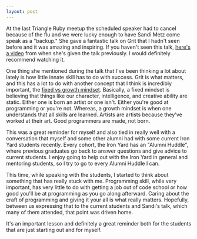 ```yaml
---
layout: post
---
```


At the last Triangle Ruby meetup the scheduled speaker had to cancel because of
the flu and we were lucky enough to have Sandi Metz come speak as a "backup."
She gave a fantastic talk on Grit that I hadn't seen before and it was amazing
and inspiring. If you haven't seen this talk,
[here's a video](https://www.youtube.com/watch?v=oF3oViELrZw&noredirect=1) from
when she's given the talk previously. I would definitely recommend watching
it.

One thing she mentioned during the talk that I've been thinking a lot about
lately is how little innate skill has to do with success. Grit is what matters,
and this has a lot to do with another concept that I think is incredibly
important, the [fixed vs growth
mindset](https://www.brainpickings.org/2014/01/29/carol-dweck-mindset/).
Basically, a fixed mindset is believing that things like our character,
intelligence, and creative ability are static. Either one is born an artist or
one isn't. Either you're good at programming or you're not. Whereas, a growth
mindset is when one understands that all skills are learned. Artists are artists
because they've worked at their art. Good programmers are made, not born.

This was a great reminder for myself and also tied in really well with a
conversation that myself and some other alumni had with some current Iron Yard
students recently. Every cohort, the Iron Yard has an "Alumni Huddle", where previous graduates go back to answer questions and give advice to
current students. I enjoy going to help out with the Iron Yard in general and
mentoring students, so I try to go to every Alumni Huddle I can.

This time, while speaking with the students, I started to think about something
that has really stuck with me. Programming skill, while very important, has very
little to do with getting a job out of code school or how good you'll be at
programming as you go along afterward. Caring about the craft of programming and
giving it your all is what really matters. Hopefully, between us expressing that
to the current students and Sandi's talk, which many of them attended, that
point was driven home.

It's an important lesson and definitely a great reminder both for the students
that are just starting out and for myself.
